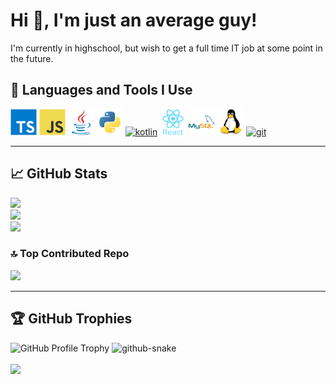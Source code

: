 <h1>Hi 👋, I'm just an average guy!</h1>
<p>I'm currently in highschool, but wish to get a full time IT job at some point in the future.</p>
<h2>🚀 Languages and Tools I Use</h2>
<p><a target="_blank" href="https://raw.githubusercontent.com/devicons/devicon/master/icons/typescript/typescript-original.svg" style="display: inline-block;"><img src="https://raw.githubusercontent.com/devicons/devicon/master/icons/typescript/typescript-original.svg" alt="typescript" width="42" height="42" /></a>
<a target="_blank" href="https://raw.githubusercontent.com/devicons/devicon/master/icons/javascript/javascript-original.svg" style="display: inline-block;"><img src="https://raw.githubusercontent.com/devicons/devicon/master/icons/javascript/javascript-original.svg" alt="javascript" width="42" height="42" /></a>
<a target="_blank" href="https://raw.githubusercontent.com/devicons/devicon/master/icons/java/java-original.svg" style="display: inline-block;"><img src="https://raw.githubusercontent.com/devicons/devicon/master/icons/java/java-original.svg" alt="java" width="42" height="42" /></a>
<a target="_blank" href="https://raw.githubusercontent.com/devicons/devicon/master/icons/python/python-original.svg" style="display: inline-block;"><img src="https://raw.githubusercontent.com/devicons/devicon/master/icons/python/python-original.svg" alt="python" width="42" height="42" /></a>
<a target="_blank" href="https://www.vectorlogo.zone/logos/kotlinlang/kotlinlang-icon.svg" style="display: inline-block;"><img src="https://www.vectorlogo.zone/logos/kotlinlang/kotlinlang-icon.svg" alt="kotlin" width="42" height="42" /></a>
<a target="_blank" href="https://raw.githubusercontent.com/devicons/devicon/master/icons/react/react-original-wordmark.svg" style="display: inline-block;"><img src="https://raw.githubusercontent.com/devicons/devicon/master/icons/react/react-original-wordmark.svg" alt="react" width="42" height="42" /></a>
<a target="_blank" href="https://raw.githubusercontent.com/devicons/devicon/master/icons/mysql/mysql-original-wordmark.svg" style="display: inline-block;"><img src="https://raw.githubusercontent.com/devicons/devicon/master/icons/mysql/mysql-original-wordmark.svg" alt="mysql" width="42" height="42" /></a>
<a target="_blank" href="https://raw.githubusercontent.com/devicons/devicon/master/icons/linux/linux-original.svg" style="display: inline-block;"><img src="https://raw.githubusercontent.com/devicons/devicon/master/icons/linux/linux-original.svg" alt="linux" width="42" height="42" /></a>
<a target="_blank" href="https://www.vectorlogo.zone/logos/git-scm/git-scm-icon.svg" style="display: inline-block;"><img src="https://www.vectorlogo.zone/logos/git-scm/git-scm-icon.svg" alt="git" width="42" height="42" /></a></p>

--------------

## 📈 GitHub Stats
![](https://github-readme-stats.vercel.app/api?username=UltimatePlayer97&theme=transparent&hide_border=false&include_all_commits=false&count_private=false)<br/>
![](https://nirzak-streak-stats.vercel.app/?user=UltimatePlayer97&theme=transparent&hide_border=false)<br/>
![](https://github-readme-stats.vercel.app/api/top-langs/?username=UltimatePlayer97&theme=transparent&hide_border=false&include_all_commits=false&count_private=false&layout=compact)




### 🔝 Top Contributed Repo
![](https://github-contributor-stats.vercel.app/api?username=UltimatePlayer97&limit=5&theme=transparent&combine_all_yearly_contributions=true)



<!-- Light mode repo list <img 
  src="https://github-contributor-stats.vercel.app/api?username=UltimatePlayer97&limit=5&theme=default&combine_all_yearly_contributions=true" 
  alt="GitHub Contributor Stats" 
  style="pointer-events: none;" 
/>

-->
--------------

## 🏆 GitHub Trophies
<picture>
  <source 
    media="(prefers-color-scheme: dark)" 
    srcset="https://github-profile-trophy.vercel.app/?username=UltimatePlayer97&theme=radical&no-frame=false&no-bg=false&margin-w=4" 
  />
  <source 
    media="(prefers-color-scheme: light)" 
    srcset="https://github-profile-trophy.vercel.app/?username=UltimatePlayer97&no-frame=false&no-bg=false&margin-w=4" 
  />
  <img 
    src="https://github-profile-trophy.vercel.app/?username=UltimatePlayer97&no-frame=false&no-bg=false&margin-w=4" 
    alt="GitHub Profile Trophy" 
    style="pointer-events: none;" 
  />
</picture>




<!-- 🐍 GitHub Snake -->
<picture>
  <source media="(prefers-color-scheme: dark)" srcset="https://raw.githubusercontent.com/UltimatePlayer97/UltimatePlayer97/output/github-snake-dark.svg" />
  <source media="(prefers-color-scheme: light)" srcset="https://raw.githubusercontent.com/UltimatePlayer97/UltimatePlayer97/output/github-snake.svg" />
  <img alt="github-snake" src="https://raw.githubusercontent.com/tobiasmeyhoefer/UltimatePlayer97/output/github-snake.svg" />
</picture>

<br>
<br>

<picture>
  <image src="assets/help.gif" />
</picture
